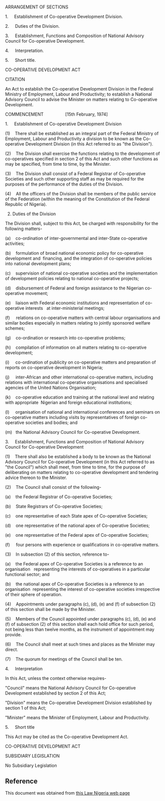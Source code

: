 # 

ARRANGEMENT OF SECTIONS

1.     Establishment of Co-operative Development Division.

2.     Duties of the Division.

3.     Establishment, Functions and Composition of National Advisory Council for Co-operative Development.

4.     Interpretation.

5.     Short title.

CO-OPERATIVE DEVELOPMENT ACT

CITATION

An Act to establish the Co-operative Development Division in the Federal Ministry of Employment, Labour and Productivity; to establish a National Advisory Council to advise the Minister on matters relating to Co-operative Development.

COMMENCEMENT                  [15th February, 1974]

1.     Establishment of Co-operative Development Division

(1)    There shall be established as an integral part of the Federal Ministry of Employment, Labour and Productivity a division to be known as the Co-operative Development Division (in this Act referred to as "the Division").

(2)    The Division shall exercise the functions relating to the development of co-operatives specified in section 2 of this Act and such other functions as may be specified, from time to time, by the Minister.

(3)    The Division shall consist of a Federal Registrar of Co-operative Societies and such other supporting staff as may be required for the purposes of the performance of the duties of the Division.

(4)    All the officers of the Division shall be members of the public service of the Federation (within the meaning of the Constitution of the Federal Republic of Nigeria).

2. Duties of the Division

The Division shall, subject to this Act, be charged with responsibility for the following matters-

(a)    co-ordination of inter-governmental and inter-State co-operative activities;

(b)    formulation of broad national economic policy for co-operative development and  financing, and the integration of co-operative policies into national development plans;

(c)    supervision of national co-operative societies and the implementation of development policies relating to national co-operative projects;

(d)    disbursement of Federal and foreign assistance to the Nigerian co-operative movement;

(e)    liaison with Federal economic institutions and representation of co-operative interests   at inter-ministerial meetings;

(f)     relations on co-operative matters with central labour organisations and similar bodies especially in matters relating to jointly sponsored welfare schemes;

(g)    co-ordination or research into co-operative problems;

(h)    compilation of information on all matters relating to co-operative development;

(i)     co-ordination of publicity on co-operative matters and preparation of reports on co-operative development in Nigeria;

(j)     inter-African and other international co-operative matters, including relations with international co-operative organisations and specialised agencies of the United Nations Organisation;

(k)    co-operative education and training at the national level and relating with appropriate  Nigerian and foreign educational institutions;

(l)     organisation of national and international conferences and seminars on co-operative matters including visits by representatives of foreign co-operative societies and bodies; and

(m)   the National Advisory Council for Co-operative Development.

3.     Establishment, Functions and Composition of National Advisory Council for Co-operative Development

(1)    There shall also be established a body to be known as the National Advisory Council for Co-operative Development (in this Act referred to as "the Council") which shall meet, from time to time, for the purpose of deliberating on matters relating to co-operative development and tendering advice thereon to the Minister.

(2)    The Council shall consist of the following-

(a)    the Federal Registrar of Co-operative Societies;

(b)    State Registrars of Co-operative Societies;

(c)    one representative of each State apex of Co-operative Societies;

(d)    one representative of the national apex of Co-operative Societies;

(e)    one representative of the Federal apex of Co-operative Societies;

(f)     four persons with experience or qualifications in co-operative matters.

(3)    In subsection (2) of this section, reference to-

(a)    the Federal apex of Co-operative Societies is a reference to an organisation   representing the interests of co-operatives in a particular functional sector; and

(b)    the national apex of Co-operative Societies is a reference to an organisation  representing the interest of co-operative societies irrespective of their sphere of operation.

(4)    Appointments under paragraphs (c), (d), (e) and (f) of subsection (2) of this section shall be made by the Minister.

(5)    Members of the Council appointed under paragraphs (c), (d), (e) and (f) of subsection (2) of this section shall each hold office for such period, not being less than twelve months, as the instrument of appointment may provide.

(6)    The Council shall meet at such times and places as the Minister may direct.

(7)    The quorum for meetings of the Council shall be ten.

4.     Interpretation

In this Act, unless the context otherwise requires-

"Council" means the National Advisory Council for Co-operative Development established by section 2 of this Act;

"Division" means the Co-operative Development Division established by section 1 of this Act;

"Minister" means the Minister of Employment, Labour and Productivity.

5.     Short title

This Act may be cited as the Co-operative Development Act.

CO-OPERATIVE DEVELOPMENT ACT

SUBSIDIARY LEGISLATION

No Subsidiary Legislation

## Reference

This document was obtained from [this Law Nigeria web page](http://www.lawnigeria.com/LFN/C/Co-operative-Development-Act.php)